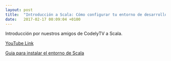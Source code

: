 ```yaml
---
layout: post
title:  "Introducción a Scala: Cómo configurar tu entorno de desarrollo by CodelyTV"
date:   2017-02-17 00:09:04 +0100
---
```


Introducción por nuestros amigos de CodelyTV a Scala.

[YouTube Link](https://www.youtube.com/watch?v=c-ZhS4QsPWc)

[Guia para instalar el entorno de Scala](http://codely.tv/screencasts/entorno-scala/)